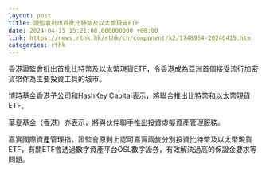 ```yaml
---
layout: post
title: 證監會批出首批比特幣及以太幣現貨ETF
date: 2024-04-15 15:21:08.000000000 +08:00
link: https://news.rthk.hk/rthk/ch/component/k2/1748954-20240415.htm
categories: rthk
---
```


香港證監會批出首批比特幣及以太幣現貨ETF，令香港成為亞洲首個接受流行加密貨幣作為主要投資工具的城市。

博時基金香港子公司和HashKey Capital表示，將聯合推出比特幣和以太幣現貨ETF。

華夏基金（香港）亦表示，將與伙伴聯手推出投資虛擬資產管理服務。

嘉實國際資產管理指，證監會原則上認可嘉實兩隻分別投資比特幣及以太幣現貨ETF，有關ETF會透過數字資產平台OSL數字證券，有效解決過高的保證金要求等問題。
